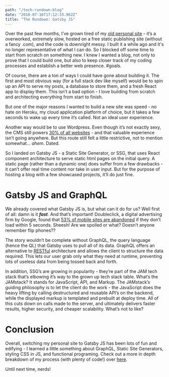 ```yaml
---
path: "/tech-rundown-blog"
date: "2018-07-16T17:12:33.962Z"
title: "The Rundown: Gatsby JS"
---
```


Over the past few months, I’ve grown tired of my [old personal site](http://will-ferens.surge.sh/) - it’s a overworked, extremely slow, hosted on a free static publishing site (without a fancy .com), and the code is downright messy. I built it a while ago and it's no longer representative of what I can do. So I blocked off some time to start from scratch on something new. I knew I wanted a blog, not only to prove that I could build one, but also to keep closer track of my coding processes and establish a better web presence. #goals.

Of course, there are a ton of ways I could have gone about building it. The first and most obvious way (for a full stack dev like myself) would be to spin up an API to serve my posts, a database to store them, and a fresh React app to display them. This isn’t a bad option - I love building from scratch and architecting everything from start to finish. 

But one of the major reasons I wanted to build a new site was speed - no hate on Heroku, my cloud application platform of choice, but it takes a few seconds to wake up every time it’s called. Not an ideal user experience. 

Another way would be to use Wordpress. Even though it’s not exactly sexy, the CMS still powers [30% of all websites](https://venturebeat.com/2018/03/05/wordpress-now-powers-30-of-websites/) - and that valuable experience isn’t going anywhere. But this route still felt a little restrictive, not to mention somewhat… *ahem*. Dated. 

So I landed on Gatsby JS - a Static Site Generator, or SSG, that uses React component architecture to serve static html pages on the initial query. A static page (rather than a dynamic one) does suffer from a few drawbacks - it can’t offer real time content nor take in user input. But for the purpose of hosting a blog with a few showcased projects, it’ll do just fine.

# Gatsby JS and GraphQL

We already covered what Gatsby JS is, but what can it do for us? Well first of all: damn is it **_fast_**. And that’s important! Doubleclick, a digital advertising firm by Google, found that [53% of mobile sites are abandoned](https://www.doubleclickbygoogle.com/articles/mobile-speed-matters/) if they don’t load within 5 seconds. Sheesh! Are we spoiled or what? Doesn’t anyone remember flip phones?? 

The story wouldn’t be complete without GraphQL, the query language (hence the QL) that Gatsby uses to pull all of its data. GraphQL offers an alternative to [RESTful](https://en.wikipedia.org/wiki/GraphQL) architecture and allows the client to structure the data required. This lets our user grab only what they need at runtime, preventing lots of useless data from being tossed back and forth. 

In addition, SSG’s are growing in popularity - they’re part of the JAM tech stack that’s elbowing it’s way to the grown up tech stack table. What’s the JAMstack? It stands for JavaScript, API, and Markup. The JAMstack’s guiding philosophy is to let the client do the work - the JavaScript does the heavy lifting by calling destructured and reusable API’s on the backend, while the displayed markup is templated and prebuilt at deploy time. All of this cuts down on calls made to the server, and ultimately delivers faster results, higher security, and cheaper scalability. What’s not to like?

# Conclusion

Overall, switching my personal site to Gatsby JS has been lots of fun and edifying - I learned a little something about GraphQL, Static Site Generators, styling CSS in JS, and functional programing. Check out a more in depth breakdown of my process (with plenty of code!) over [here](/).

Until next time, nerds!

